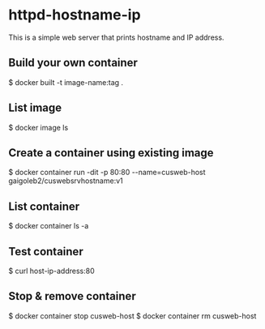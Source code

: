 # httpd-hostname-ip
This is a simple web server that prints hostname and IP address.

## Build your own container
$ docker built -t image-name:tag .

## List image
$ docker image ls

## Create a container using existing image
$ docker container run -dit -p 80:80 --name=cusweb-host gaigoleb2/cuswebsrvhostname:v1

## List container
$ docker container ls -a

## Test container
$ curl host-ip-address:80

## Stop & remove container
$ docker container stop cusweb-host
$ docker container rm cusweb-host
